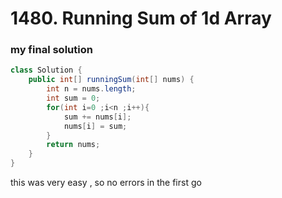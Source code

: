 # 1480. Running Sum of 1d Array

### my final solution

```java
class Solution {
    public int[] runningSum(int[] nums) {
        int n = nums.length;
        int sum = 0;
        for(int i=0 ;i<n ;i++){
            sum += nums[i];
            nums[i] = sum;
        }
        return nums;
    }
}
```
this was very easy , so no errors in the first go
